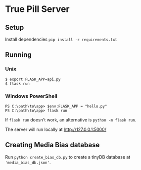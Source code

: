 # True Pill Server

## Setup
Install dependencies
`pip install -r requirements.txt`

## Running
### Unix
```
$ export FLASK_APP=api.py
$ flask run
```

### Windows PowerShell
```
PS C:\path\to\app> $env:FLASK_APP = "hello.py"
PS C:\path\to\app> flask run
```
If `flask run` doesn't work, an alternative is `python -m flask run`.

The server will run locally at http://127.0.0.1:5000/

## Creating Media Bias database
Run `python create_bias_db.py` to create a tinyDB database at `'media_bias_db.json'`.